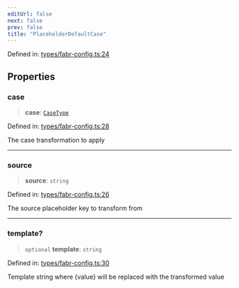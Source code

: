 ```yaml
---
editUrl: false
next: false
prev: false
title: "PlaceholderDefaultCase"
---
```


Defined in: [types/fabr-config.ts:24](https://github.com/yashjawale/fabr/blob/f01b72cf78714226de776336ec5f87a5b71f2c78/src/types/fabr-config.ts#L24)

## Properties

### case

> **case**: [`CaseType`](/fabr/docs/api/types/fabr-config/type-aliases/casetype/)

Defined in: [types/fabr-config.ts:28](https://github.com/yashjawale/fabr/blob/f01b72cf78714226de776336ec5f87a5b71f2c78/src/types/fabr-config.ts#L28)

The case transformation to apply

***

### source

> **source**: `string`

Defined in: [types/fabr-config.ts:26](https://github.com/yashjawale/fabr/blob/f01b72cf78714226de776336ec5f87a5b71f2c78/src/types/fabr-config.ts#L26)

The source placeholder key to transform from

***

### template?

> `optional` **template**: `string`

Defined in: [types/fabr-config.ts:30](https://github.com/yashjawale/fabr/blob/f01b72cf78714226de776336ec5f87a5b71f2c78/src/types/fabr-config.ts#L30)

Template string where {value} will be replaced with the transformed value

